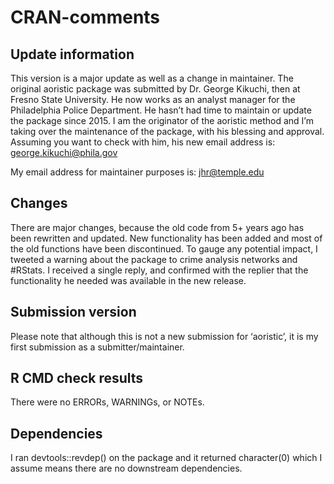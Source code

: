 CRAN-comments
================

## Update information

This version is a major update as well as a change in maintainer. The
original aoristic package was submitted by Dr. George Kikuchi, then at
Fresno State University. He now works as an analyst manager for the
Philadelphia Police Department. He hasn’t had time to maintain or update
the package since 2015. I am the originator of the aoristic method and
I’m taking over the maintenance of the package, with his blessing and
approval. Assuming you want to check with him, his new email address is:
<george.kikuchi@phila.gov>

My email address for maintainer purposes is: <jhr@temple.edu>

## Changes

There are major changes, because the old code from 5+ years ago has been
rewritten and updated. New functionality has been added and most of the
old functions have been discontinued. To gauge any potential impact, I
tweeted a warning about the package to crime analysis networks and
\#RStats. I received a single reply, and confirmed with the replier that
the functionality he needed was available in the new release.

## Submission version

Please note that although this is not a new submission for ‘aoristic’,
it is my first submission as a submitter/maintainer.

## R CMD check results

There were no ERRORs, WARNINGs, or NOTEs.

## Dependencies

I ran devtools::revdep() on the package and it returned character(0)
which I assume means there are no downstream dependencies.

